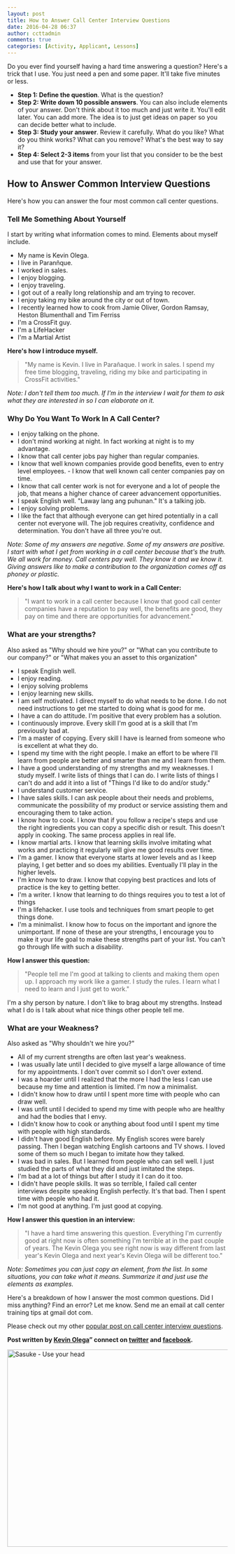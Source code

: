 ```yaml
---
layout: post
title: How to Answer Call Center Interview Questions
date: 2016-04-28 06:37
author: ccttadmin
comments: true
categories: [Activity, Applicant, Lessons]
---
```

Do you ever find yourself having a hard time answering a question? Here's a trick that I use. You just need a pen and some paper. It'll take five minutes or less.

<ul>
<li><strong>Step 1: Define the question</strong>. What is the question?</li>
<li><strong>Step 2: Write down 10 possible answers</strong>. You can also include elements of your answer. Don't think about it too much and just write it. You'll edit later. You can add more. The idea is to just get ideas on paper so you can decide better what to include.</li>
<li><strong>Step 3: Study your answer</strong>. Review it carefully. What do you like? What do you think works? What can you remove? What's the best way to say it?</li>
<li><strong>Step 4: Select 2-3 items</strong> from your list that you consider to be the best and use that for your answer.</li>
</ul>

<h2>How to Answer Common Interview Questions</h2>

Here's how you can answer the four most common call center questions.

<h3>Tell Me Something About Yourself</h3>

I start by writing what information comes to mind. Elements about myself include.

<ul>
<li>My name is Kevin Olega.</li>
<li>I live in Paranñque.</li>
<li>I worked in sales.</li>
<li>I enjoy blogging.</li>
<li>I enjoy traveling.</li>
<li>I got out of a really long relationship and am trying to recover.</li>
<li>I enjoy taking my bike around the city or out of town.</li>
<li>I recently learned how to cook from Jamie Oliver, Gordon Ramsay, Heston Blumenthall and Tim Ferriss</li>
<li>I'm a CrossFit guy.</li>
<li>I'm a LifeHacker</li>
<li>I'm a Martial Artist</li>
</ul>

<strong>Here's how I introduce myself.</strong>

<blockquote>
  "My name is Kevin. I live in Parañaque. I work in sales. I spend my free time blogging, traveling, riding my bike and participating in CrossFit activities."
</blockquote>

<em>Note: I don't tell them too much. If I'm in the interview I wait for them to ask what they are interested in so I can elaborate on it.</em>

<h3>Why Do You Want To Work In A Call Center?</h3>

<ul>
<li>I enjoy talking on the phone.</li>
<li>I don't mind working at night. In fact working at night is to my advantage.</li>
<li>I know that call center jobs pay higher than regular companies.</li>
<li>I know that well known companies provide good benefits, even to entry level employees. - I know that well known call center companies pay on time.</li>
<li>I know that call center work is not for everyone and a lot of people the job, that means a higher chance of career advancement opportunities.</li>
<li>I speak English well. "Laway lang ang puhunan." It's a talking job.</li>
<li>I enjoy solving problems.</li>
<li>I like the fact that although everyone can get hired potentially in a call center not everyone will. The job requires creativity, confidence and determination. You don't have all three you're out.</li>
</ul>

<em>Note: Some of my answers are negative. Some of my answers are positive. I start with what I get from working in a call center because that's the truth. We all work for money. Call centers pay well. They know it and we know it. Giving answers like to make a contribution to the organization comes off as phoney or plastic.</em>

<strong>Here's how I talk about why I want to work in a Call Center:</strong>

<blockquote>
  "I want to work in a call center because I know that good call center companies have a reputation to pay well, the benefits are good, they pay on time and there are opportunities for advancement."
</blockquote>

<h3>What are your strengths?</h3>

Also asked as "Why should we hire you?" or "What can you contribute to our company?" or "What makes you an asset to this organization"

<ul>
<li>I speak English well.</li>
<li>I enjoy reading.</li>
<li>I enjoy solving problems</li>
<li>I enjoy learning new skills.</li>
<li>I am self motivated. I direct myself to do what needs to be done. I do not need instructions to get me started to doing what is good for me.</li>
<li>I have a can do attitude. I'm positive that every problem has a solution.</li>
<li>I continuously improve. Every skill I'm good at is a skill that I'm previously bad at.</li>
<li>I'm a master of copying. Every skill I have is learned from someone who is excellent at what they do.</li>
<li>I spend my time with the right people. I make an effort to be where I'll learn from people are better and smarter than me and I learn from them. </li>
<li>I have a good understanding of my strengths and my weaknesses. I study myself. I write lists of things that I can do. I write lists of things I can't do and add it into a list of "Things I'd like to do and/or study."</li>
<li>I understand customer service.</li>
<li>I have sales skills. I can ask people about their needs and problems, communicate the possibility of my product or service assisting them and encouraging them to take action.</li>
<li>I know how to cook. I know that if you follow a recipe's steps and use the right ingredients you can copy a specific dish or result. This doesn't apply in cooking. The same process applies in real life.</li>
<li>I know martial arts. I know that learning skills involve imitating what works and practicing it regularly will give me good results over time.</li>
<li>I'm a gamer. I know that everyone starts at lower levels and as I keep playing, I get better and so does my abilities. Eventually I'll play in the higher levels.</li>
<li>I'm know how to draw. I know that copying best practices and lots of practice is the key to getting better.</li>
<li>I'm a writer. I know that learning to do things requires you to test a lot of things</li>
<li>I'm a lifehacker. I use tools and techniques from smart people to get things done.</li>
<li>I'm a minimalist. I know how to focus on the important and ignore the unimportant.
If none of these are your strengths, I encourage you to make it your life goal to make these strengths part of your list. You can't go through life with such a disability.</li>
</ul>

<strong>How I answer this question:</strong>

<blockquote>
  "People tell me I'm good at talking to clients and making them open up. I approach my work like a gamer. I study the rules. I learn what I need to learn and I just get to work."
</blockquote>

I'm a shy person by nature. I don't like to brag about my strengths. Instead what I do is I talk about what nice things other people tell me.

<h3>What are your Weakness?</h3>

Also asked as "Why shouldn't we hire you?"

<ul>
<li>All of my current strengths are often last year's weakness.</li>
<li>I was usually late until I decided to give myself a large allowance of time for my appointments. I don't over commit so I don't over extend.</li>
<li>I was a hoarder until I realized that the more I had the less I can use because my time and attention is limited. I'm now a minimalist.</li>
<li>I didn't know how to draw until I spent more time with people who can draw well.</li>
<li>I was unfit until I decided to spend my time with people who are healthy and had the bodies that I envy.</li>
<li>I didn't know how to cook or anything about food until I spent my time with people with high standards.</li>
<li>I didn't have good English before. My English scores were barely passing. Then I began watching English cartoons and TV shows. I loved some of them so much I began to imitate how they talked.</li>
<li>I was bad in sales. But I learned from people who can sell well. I just studied the parts of what they did and just imitated the steps.</li>
<li>I'm bad at a lot of things but after I study it I can do it too.</li>
<li>I didn't have people skills. It was so terrible, I failed call center interviews despite speaking English perfectly. It's that bad. Then I spent time with people who had it.</li>
<li>I'm not good at anything. I'm just good at copying.</li>
</ul>

<strong>How I answer this question in an interview:</strong>

<blockquote>
  "I have a hard time answering this question. Everything I'm currently good at right now is often something I'm terrible at in the past couple of years. The Kevin Olega you see right now is way different from last year's Kevin Olega and next year's Kevin Olega will be different too."
</blockquote>

<em>Note: Sometimes you can just copy an element, from the list. In some situations, you can take what it means. Summarize it and just use the elements as examples.</em>

Here's a breakdown of how I answer the most common questions. Did I miss anything? Find an error? Let me know. Send me an email at call center training tips at gmail dot com.

Please check out my other <a href="http://callcentertrainingtips.com/call-center-interview-questions-and-suggested-answers">popular post on call center interview questions</a>.

<strong>Post written by <a href="http://kevinolega.com">Kevin Olega</a>” connect on <a href="http://twitter.com/kevinolega">twitter</a> and <a href="http://www.facebook.com/kevinolega.blog">facebook</a>.</strong>

<img class="alignnone wp-image-148" src="http://callcentertrainingtips.com/wp-content/uploads/2016/04/Sasuke-Use-your-head-1024x550.jpg" alt="Sasuke - Use your head" width="838" height="450" />
